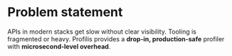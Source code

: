 # Problem statement

APIs in modern stacks get slow without clear visibility. Tooling is fragmented or heavy.
Profilis provides a **drop‑in, production‑safe** profiler with **microsecond‑level overhead**.
